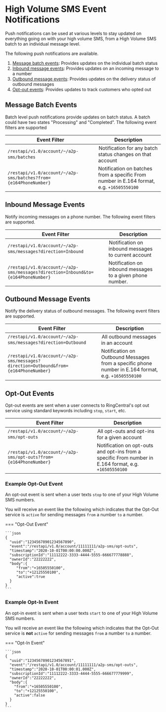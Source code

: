 # High Volume SMS Event Notifications

Push notifications can be used at various levels to stay updated on everything going on with your high volume SMS, from a High Volume SMS batch to an individual message level.

The following push notifications are available.

1. [Message batch events](#message-batch-events): Provides updates on the individual batch status
2. [Inbound message events](#inbound-message-events): Provides updates on an incoming message to a number
3. [Outbound message events](#outbound-message-events): Provides updates on the delivery status of outbound messages
4. [Opt-out events](#opt-out-events): Provides updates to track customers who opted out

## Message Batch Events

Batch level push notifications provide updates on batch status. A batch could have two states "Processing" and "Completed". The following event filters are supported

| Event Filter | Description |
|-|-|
| `/restapi/v1.0/account/~/a2p-sms/batches` | Notification for any batch status changes on that account |
| `/restapi/v1.0/account/~/a2p-sms/batches?from={e164PhoneNumber}` | Notification on batches from a specific From number in E.164 format, e.g. `+16505550100` |

## Inbound Message Events

Notify incoming messages on a phone number. The following event filters are supported.

| Event Filter | Description |
|-|-|
| `/restapi/v1.0/account/~/a2p-sms/messages?direction=Inbound` | Notification on inbound messages to current account |
| `/restapi/v1.0/account/~/a2p-sms/messages?direction=Inbound&to={e164PhoneNumber}` | Notification on inbound messages to a given phone number. |

## Outbound Message Events

Notify the delivery status of outbound messages. The following event filters are supported.

| Event Filter | Description |
|-|-|
| `/restapi/v1.0/account/~/a2p-sms/messages?direction=Outbound` | All outbound messages in an account |
| `/restapi/v1.0/account/~/a2p-sms/messages?direction=Outbound&from={e164PhoneNumber}` | Notification on Outbound Messages from a specific phone number in E.164 format, e.g. `+16505550100` |

## Opt-Out Events

Opt-out events are sent when a user connects to RingCentral's opt out service using standard keywords including `stop`,  `start`, etc.

| Event Filter | Description |
|-|-|
| `/restapi/v1.0/account/~/a2p-sms/opt-outs` | All opt-outs and opt-ins for a given account |
| `/restapi/v1.0/account/~/a2p-sms/opt-outs?from={e164PhoneNumber}` | Notification on opt-outs and opt-ins from a specific From number in E.164 format, e.g. `+16505550100` |

### Example Opt-Out Event

An opt-out event is sent when a user texts `stop` to one of your High Volume SMS numbers.

You will receive an event like the following which indicates that the Opt-Out service is `active` for sending messages `from` a number `to` a number.

=== "Opt-Out Event"

    ```json
    {
      "uuid":"12345678901234567890",
      "event":"/restapi/v1.0/account/11111111/a2p-sms/opt-outs",
      "timestamp":"2020-10-01T00:00:00.000Z",
      "subscriptionId":"11112222-3333-4444-5555-666677778888",
      "ownerId":"22222222",
      "body":{
         "from":"+16505550100",
         "to":"+12125550100",
         "active":true
      }
    }
    ```

### Example Opt-In Event

An opt-in event is sent when a user texts `start` to one of your High Volume SMS numbers.

You will receive an event like the following which indicates that the Opt-Out service is **not** `active` for sending messages `from` a number `to` a number.

=== "Opt-In Event"

    ```json
    {
      "uuid":"12345678901234567891",
      "event":"/restapi/v1.0/account/11111111/a2p-sms/opt-outs",
      "timestamp":"2020-10-01T00:00:01.000Z",
      "subscriptionId":"11112222-3333-4444-5555-666677779999",
      "ownerId":"22222222",
      "body":{
        "from":"+16505550100",
        "to":"+12125550100",
        "active":false
      }
    }
    ```
